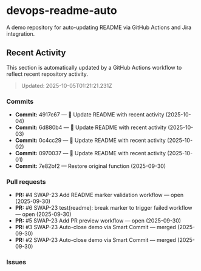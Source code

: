 # devops-readme-auto
A demo repository for auto-updating README via GitHub Actions and Jira integration.

##  Recent Activity
This section is automatically updated by a GitHub Actions workflow to reflect recent repository activity.

<!--START_SECTION:activity-->
> Updated: 2025-10-05T01:21:21.231Z

### Commits
- **Commit:** 4917c67 — 📄 Update README with recent activity (2025-10-04)
- **Commit:** 6d880b4 — 📄 Update README with recent activity (2025-10-03)
- **Commit:** 0c4cc29 — 📄 Update README with recent activity (2025-10-02)
- **Commit:** 0970037 — 📄 Update README with recent activity (2025-10-01)
- **Commit:** 7e82bf2 — Restore original function (2025-09-30)

### Pull requests
- **PR:** #4 SWAP-23 Add README marker validation workflow — open (2025-09-30)
- **PR:** #6 SWAP-23 test(readme): break marker to trigger failed workflow — open (2025-09-30)
- **PR:** #5 SWAP-23 Add PR preview workflow — open (2025-09-30)
- **PR:** #3 SWAP-23 Auto-close demo via Smart Commit — merged (2025-09-30)
- **PR:** #2 SWAP-23 Auto-close demo via Smart Commit — merged (2025-09-30)

### Issues
<!--END_SECTION:activity-->


<!-- Smart Commit FINISH test -->
